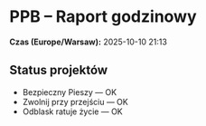 # PPB – Raport godzinowy
**Czas (Europe/Warsaw):** 2025-10-10 21:13

## Status projektów
- Bezpieczny Pieszy — OK
- Zwolnij przy przejściu — OK
- Odblask ratuje życie — OK

